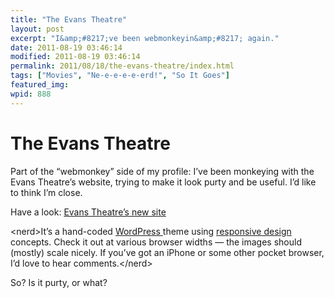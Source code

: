 ```yaml
---
title: "The Evans Theatre"
layout: post
excerpt: "I&amp;#8217;ve been webmonkeyin&amp;#8217; again."
date: 2011-08-19 03:46:14
modified: 2011-08-19 03:46:14
permalink: 2011/08/18/the-evans-theatre/index.html
tags: ["Movies", "Ne-e-e-e-e-erd!", "So It Goes"]
featured_img: 
wpid: 888
---
```


# The Evans Theatre

Part of the “webmonkey” side of my profile: I’ve been monkeying with the Evans Theatre’s website, trying to make it look purty and be useful. I’d like to think I’m close.

Have a look: [Evans Theatre’s new site](http://evanstheatre.ca/)

&lt;nerd&gt;It’s a hand-coded [WordPress ](http://wordpress.org/ "Wordpress")theme using [responsive design](http://www.alistapart.com/articles/fluid-images/) concepts. Check it out at various browser widths — the images should (mostly) scale nicely. If you’ve got an iPhone or some other pocket browser, I’d love to hear comments.&lt;/nerd&gt;

So? Is it purty, or what?